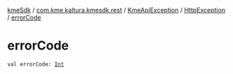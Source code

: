 [kmeSdk](../../../index.md) / [com.kme.kaltura.kmesdk.rest](../../index.md) / [KmeApiException](../index.md) / [HttpException](index.md) / [errorCode](./error-code.md)

# errorCode

`val errorCode: `[`Int`](https://kotlinlang.org/api/latest/jvm/stdlib/kotlin/-int/index.html)